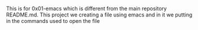 This is for 0x01-emacs which is different from the main repository README.md. This project we creating a file using emacs and in it we putting in the commands used to open the file
